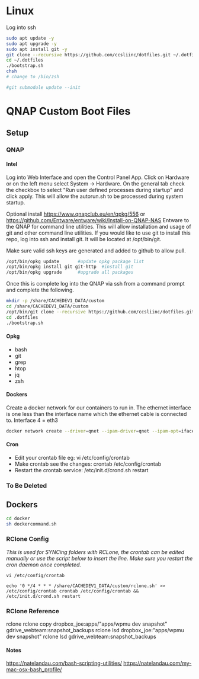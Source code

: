 # Linux
Log into ssh

```bash
sudo apt update -y
sudo apt upgrade -y
sudo apt install git -y
git clone --recursive https://github.com/ccsliinc/dotfiles.git ~/.dotfiles
cd ~/.dotfiles
./bootstrap.sh
chsh
# change to /bin/zsh

#git submodule update --init
```

# QNAP Custom Boot Files

## Setup

### QNAP

#### Intel

Log into Web Interface and open the Control Panel App.  Click on Hardware or on the left menu select System -> Hardware.  On the general tab check the checkbox to select "Run user defined processes during startup" and click apply. This will allow the autorun.sh to be processed during system startup.

Optional install https://www.qnapclub.eu/en/qpkg/556 or https://github.com/Entware/entware/wiki/Install-on-QNAP-NAS Entware to the QNAP for command line utilities.  This will allow installation and usage of git and other command line utilities. If you would like to use git to install this repo, log into ssh and install git.  It will be located at /opt/bin/git.

Make sure valid ssh keys are generated and added to github to allow pull.

```bash
/opt/bin/opkg update       #update opkg package list
/opt/bin/opkg install git git-http  #install git
/opt/bin/opkg upgrade      #upgrade all packages
```

Once this is complete log into the QNAP via ssh from a command prompt and complete the following.

```bash
mkdir -p /share/CACHEDEV1_DATA/custom
cd /share/CACHEDEV1_DATA/custom
/opt/bin/git clone --recursive https://github.com/ccsliinc/dotfiles.git .dotfiles
cd .dotfiles
./bootstrap.sh
```

#### Opkg

- bash
- git
- grep
- htop
- jq
- zsh

#### Dockers

 Create a docker network for our containers to run in. The ethernet interface is one less than the interface name which the ethernet cable is connected to.  Interface 4 = eth3
 
 ```bash
docker network create --driver=qnet --ipam-driver=qnet --ipam-opt=iface=eth3 --subnet 172.16.1.0/24 --gateway 172.16.1.1 qnet-static-eth3
 ```

 #### Cron

 - Edit your crontab file eg: vi /etc/config/crontab
 - Make crontab see the changes: crontab /etc/config/crontab
 - Restart the crontab service: /etc/init.d/crond.sh restart



### To Be Deleted
## Dockers

```bash
cd docker
sh dockercommand.sh
```

### RClone Config

*This is used for SYNCing folders with RCLone, the crontab can be edited manually or use the script below to insert the line.  Make sure you restart the cron daemon once completed.*

`vi /etc/config/crontab`

`echo '0 */4 * * * /share/CACHEDEV1_DATA/custom/rclone.sh' >> /etc/config/crontab
crontab /etc/config/crontab && /etc/init.d/crond.sh restart`

### RClone Reference

rclone
rclone copy dropbox_joe:apps/"apps/wpmu dev snapshot" gdrive_webteam:snapshot_backups
rclone lsd dropbox_joe:"apps/wpmu dev snapshot"
rclone lsd gdrive_webteam:snapshot_backups

#### Notes

<https://natelandau.com/bash-scripting-utilities/>
<https://natelandau.com/my-mac-osx-bash_profile/>
